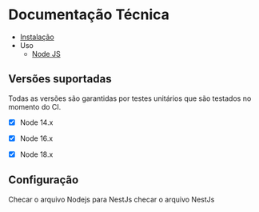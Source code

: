 # Documentação Técnica

- [Instalação](./instalacao.md)
- Uso
  - [Node JS](./uso.md)
  
## Versões suportadas

Todas as versões são garantidas por testes unitários que são testados no momento do CI.

- [x] Node 14.x
- [x] Node 16.x
- [x] Node 18.x


## Configuração

Checar o arquivo Nodejs para NestJs checar o arquivo NestJs